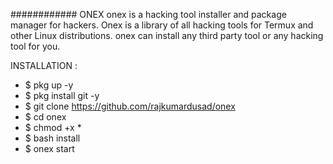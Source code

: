 ############ ONEX
onex is a hacking tool installer and package manager for hackers. Onex is a library of all hacking tools for Termux and other Linux distributions. onex can install any third party tool or any hacking tool for you.  

INSTALLATION : 
* $ pkg up -y 
* $ pkg install git -y 
* $ git clone https://github.com/rajkumardusad/onex 
* $ cd onex 
* $ chmod +x * 
* $ bash install 
* $ onex start

